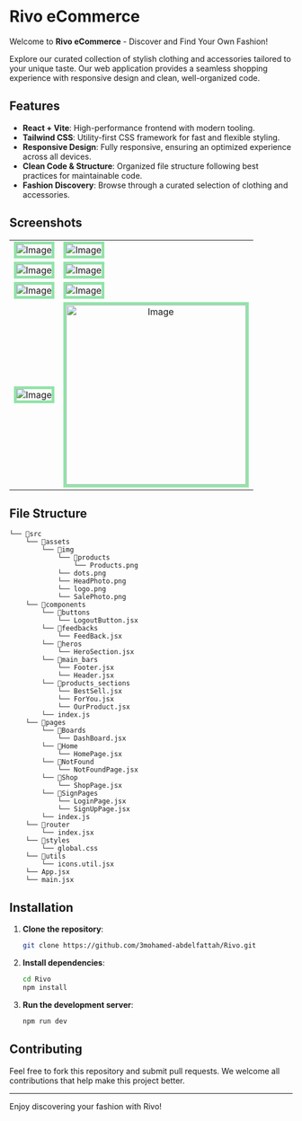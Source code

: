 # Rivo eCommerce

Welcome to **Rivo eCommerce** - Discover and Find Your Own Fashion! 

Explore our curated collection of stylish clothing and accessories tailored to your unique taste. Our web application provides a seamless shopping experience with responsive design and clean, well-organized code.

## Features

- **React + Vite**: High-performance frontend with modern tooling.
- **Tailwind CSS**: Utility-first CSS framework for fast and flexible styling.
- **Responsive Design**: Fully responsive, ensuring an optimized experience across all devices.
- **Clean Code & Structure**: Organized file structure following best practices for maintainable code.
- **Fashion Discovery**: Browse through a curated selection of clothing and accessories.

## Screenshots

 <table align="center">
  <tr>
    <td><img src="https://github.com/user-attachments/assets/ca49abdc-032f-4d78-8de6-515e611f7b91" alt="Image"  style="border: 5px solid #92E3A9;"/></td>
    <td><img src="https://github.com/user-attachments/assets/b5c73534-4780-4063-bd46-f6f2b3c44c9a" alt="Image"  style="border: 5px solid #92E3A9;"/></td>
  </tr>
  <tr>
    <td><img src="https://github.com/user-attachments/assets/5b287ff9-f733-45d1-ab8b-c6bd6500076c" alt="Image"  style="border: 5px solid #92E3A9;"/></td>
    <td><img src="https://github.com/user-attachments/assets/426b5eef-7f9b-4091-85cc-ae59897d2568" alt="Image"  style="border: 5px solid #92E3A9;"/></td>
  </tr>
  <tr>
    <td><img src="https://github.com/user-attachments/assets/fc0f5243-0172-4708-924a-c15a33fd75ed" alt="Image"  style="border: 5px solid #92E3A9;"/></td>
    <td><img src="https://github.com/user-attachments/assets/a3b0285d-4835-4085-88ce-6c16f5bba5e4" alt="Image"  style="border: 5px solid #92E3A9;"/></td>
  </tr>
  <tr align='center'>
    <td><img src="https://github.com/user-attachments/assets/b7eb8e43-4f20-40b0-ac46-16d031077ca6" alt="Image"  style="border: 5px solid #92E3A9;"/></td>
    <td><img width='320px' src="https://github.com/user-attachments/assets/fbe7aea2-e492-4f1d-a80a-d095eb652dd2" alt="Image"  style="border: 5px solid #92E3A9;"/></td>
  </tr>
</table>


## File Structure

```
└── 📁src
    └── 📁assets
        └── 📁img
            └── 📁products
                └── Products.png
            └── dots.png
            └── HeadPhoto.png
            └── logo.png
            └── SalePhoto.png
    └── 📁components
        └── 📁buttons
            └── LogoutButton.jsx
        └── 📁feedbacks
            └── FeedBack.jsx
        └── 📁heros
            └── HeroSection.jsx
        └── 📁main_bars
            └── Footer.jsx
            └── Header.jsx
        └── 📁products_sections
            └── BestSell.jsx
            └── ForYou.jsx
            └── OurProduct.jsx
        └── index.js
    └── 📁pages
        └── 📁Boards
            └── DashBoard.jsx
        └── 📁Home
            └── HomePage.jsx
        └── 📁NotFound
            └── NotFoundPage.jsx
        └── 📁Shop
            └── ShopPage.jsx
        └── 📁SignPages
            └── LoginPage.jsx
            └── SignUpPage.jsx
        └── index.js
    └── 📁router
        └── index.jsx
    └── 📁styles
        └── global.css
    └── 📁utils
        └── icons.util.jsx
    └── App.jsx
    └── main.jsx
```

## Installation

1. **Clone the repository**:
   ```bash
   git clone https://github.com/3mohamed-abdelfattah/Rivo.git
   ```
2. **Install dependencies**:
   ```bash
   cd Rivo
   npm install
   ```
3. **Run the development server**:
   ```bash
   npm run dev
   ```

## Contributing

Feel free to fork this repository and submit pull requests. We welcome all contributions that help make this project better.

---

Enjoy discovering your fashion with Rivo!
